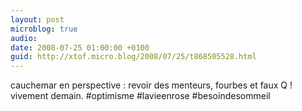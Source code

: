 ```yaml
---
layout: post
microblog: true
audio: 
date: 2008-07-25 01:00:00 +0100
guid: http://xtof.micro.blog/2008/07/25/t868505528.html
---
```

cauchemar en perspective : revoir des menteurs, fourbes et faux Q ! vivement demain. #optimisme #lavieenrose #besoindesommeil
